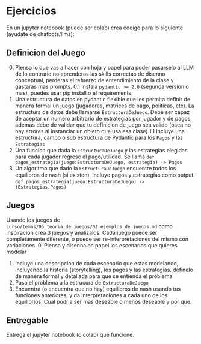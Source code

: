 # Ejercicios
En un jupyter notebook (puede ser colab) crea codigo para lo siguiente (ayudate de chatbots/llms):
## Definicion del Juego
0. Piensa lo que vas a hacer con hoja y papel para poder pasarselo al LLM de lo contrario no aprenderas las skills correctas de disenno conceptual, perderas el refuerzo de entendimiento de la clase y gastaras mas prompts.
0.1 Instala `pydantic >= 2.0` (segunda version o mas), puedes usar pip install o  el requirements.
1. Una estructura de datos en pydantic flexible que les permita definir de manera formal un juego (jugadores, matrices de pago, politicas, etc). La estructura de datos debe llamarse `EstructuraDeJuego`. Debe ser capaz de aceptar un numero arbitrario de estrategias por jugador y de pagos, ademas debe de validar que tu definicion de juego sea valido (osea no hay errores al instanciar un objeto que usa esa clase)
1.1 Incluye una estructura, campo o sub estructura de Pydantic para los `Pagos` y las `Estrategias`
2. Una funcion que dada la `EstructuraDeJuego` y las estrategias elegidas para cada jugador regrese el pago/utilidad. Se llama `def pagos_estrategia(juego:EstructuraDeJuego, estrategia) -> Pagos`
3. Un algoritmo que dado la `EstructuraDeJuego` encuentre todos los equilibros de nash (si existen), incluye pagos y estrategias como output. `def pagos_estrategia(juego:EstructuraDeJuego) -> (Estrategias,Pagos)`
## Juegos
Usando los juegos de `curso/temas/05_teoria_de_juegos/02_ejemplos_de_juegos.md` como inspiracion crea 3 juegos y analizalos. Cada juego puede ser completamente diferente, o puede ser re-interpretaciones del mismo con variaciones.
0. Piensa y disenna en papel los escenarios que quieres modelar
1. Incluye una descripcion de cada escenario que estas modelando, incluyendo la historia (storytelling), los pagos y las estrategias. definelo de manera formal y detallada para que se entienda el problema.
2. Pasa el problema a la estrucura de `EstructuraDeJuego`
3. Encuentra (o encuentra que no hay) equilibros de nash usando tus funciones anteriores, y da interpretaciones a cada uno de los equilibrios. Cual podria ser mas deseable o menos deseable y por que.

## Entregable
Entrega el jupyter notebook (o colab) que funcione.